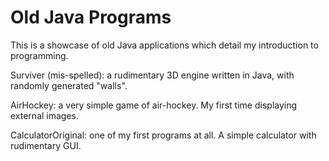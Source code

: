 # Old Java Programs

This is a showcase of old Java applications which detail my introduction to programming. 

Surviver (mis-spelled): a rudimentary 3D engine written in Java, with randomly generated "walls".

AirHockey: a very simple game of air-hockey. My first time displaying external images.

CalculatorOriginal: one of my first programs at all. A simple calculator with rudimentary GUI.
